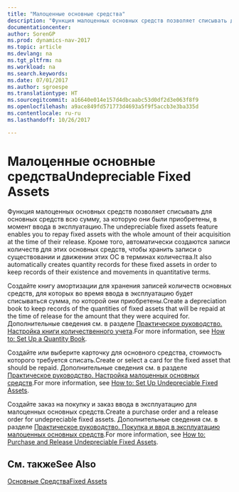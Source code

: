 ```yaml
---
title: "Малоценные основные средства"
description: "Функция малоценных основных средств позволяет списывать для основных средств всю сумму, за которую они были приобретены, в момент ввода в эксплуатацию."
documentationcenter: 
author: SorenGP
ms.prod: dynamics-nav-2017
ms.topic: article
ms.devlang: na
ms.tgt_pltfrm: na
ms.workload: na
ms.search.keywords: 
ms.date: 07/01/2017
ms.author: sgroespe
ms.translationtype: HT
ms.sourcegitcommit: a16640e014e157d4dbcaabc53d0df2d3e063f8f9
ms.openlocfilehash: a9ace849fd571773d4693a5f9f5accb3e3ba335d
ms.contentlocale: ru-ru
ms.lasthandoff: 10/26/2017

---
```

# <a name="undepreciable-fixed-assets"></a><span data-ttu-id="dfb29-103">Малоценные основные средства</span><span class="sxs-lookup"><span data-stu-id="dfb29-103">Undepreciable Fixed Assets</span></span>
<span data-ttu-id="dfb29-104">Функция малоценных основных средств позволяет списывать для основных средств всю сумму, за которую они были приобретены, в момент ввода в эксплуатацию.</span><span class="sxs-lookup"><span data-stu-id="dfb29-104">The undepreciable fixed assets feature enables you to repay fixed assets with the whole amount of their acquisition at the time of their release.</span></span> <span data-ttu-id="dfb29-105">Кроме того, автоматически создаются записи количеств для этих основных средств, чтобы хранить записи о существовании и движении этих ОС в терминах количества.</span><span class="sxs-lookup"><span data-stu-id="dfb29-105">It also automatically creates quantity records for these fixed assets in order to keep records of their existence and movements in quantitative terms.</span></span>  

<span data-ttu-id="dfb29-106">Создайте книгу амортизации для хранения записей количеств основных средств, для которых во время ввода в эксплуатацию будет списываться сумма, по которой они приобретены.</span><span class="sxs-lookup"><span data-stu-id="dfb29-106">Create a depreciation book to keep records of the quantities of fixed assets that will be repaid at the time of release for the amount that they were acquired for.</span></span> <span data-ttu-id="dfb29-107">Дополнительные сведения см. в разделе [Практическое руководство. Настройка книги количественного учета](how-to-set-up-a-quantity-book.md).</span><span class="sxs-lookup"><span data-stu-id="dfb29-107">For more information, see [How to: Set Up a Quantity Book](how-to-set-up-a-quantity-book.md).</span></span>  

<span data-ttu-id="dfb29-108">Создайте или выберите карточку для основного средства, стоимость которого требуется списать.</span><span class="sxs-lookup"><span data-stu-id="dfb29-108">Create or select a card for the fixed asset that should be repaid.</span></span> <span data-ttu-id="dfb29-109">Дополнительные сведения см. в разделе [Практическое руководство. Настройка малоценных основных средств](how-to-set-up-undepreciable-fixed-assets.md).</span><span class="sxs-lookup"><span data-stu-id="dfb29-109">For more information, see [How to: Set Up Undepreciable Fixed Assets](how-to-set-up-undepreciable-fixed-assets.md).</span></span>  

<span data-ttu-id="dfb29-110">Создайте заказ на покупку и заказ ввода в эксплуатацию для малоценных основных средств.</span><span class="sxs-lookup"><span data-stu-id="dfb29-110">Create a purchase order and a release order for undepreciable fixed assets.</span></span> <span data-ttu-id="dfb29-111">Дополнительные сведения см. в разделе [Практическое руководство. Покупка и ввод в эксплуатацию малоценных основных средств](how-to-purchase-and-release-undepreciable-fixed-assets.md).</span><span class="sxs-lookup"><span data-stu-id="dfb29-111">For more information, see [How to: Purchase and Release Undepreciable Fixed Assets](how-to-purchase-and-release-undepreciable-fixed-assets.md).</span></span>  

## <a name="see-also"></a><span data-ttu-id="dfb29-112">См. также</span><span class="sxs-lookup"><span data-stu-id="dfb29-112">See Also</span></span>  
[<span data-ttu-id="dfb29-113">Основные Средства</span><span class="sxs-lookup"><span data-stu-id="dfb29-113">Fixed Assets</span></span>](../../fa-manage.md)

